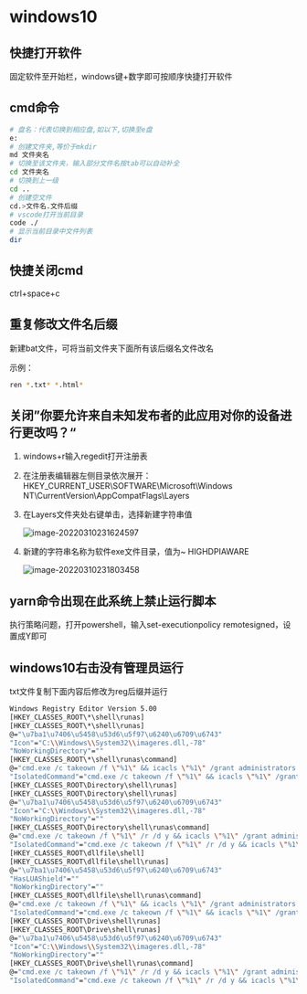# windows10

## 快捷打开软件

固定软件至开始栏，windows键+数字即可按顺序快捷打开软件

## cmd命令

```sh
# 盘名：代表切换到相应盘,如以下,切换至e盘
e:   
# 创建文件夹,等价于mkdir
md 文件夹名 
# 切换至该文件夹，输入部分文件名按tab可以自动补全
cd 文件夹名 		 
# 切换到上一级
cd .. 	
# 创建空文件
cd.>文件名.文件后缀 
# vscode打开当前目录
code ./     		 
# 显示当前目录中文件列表
dir 				 
```

## 快捷关闭cmd

ctrl+space+c

## 重复修改文件名后缀

新建bat文件，可将当前文件夹下面所有该后缀名文件改名

示例：

```sh
ren *.txt* *.html*
```

## 关闭”你要允许来自未知发布者的此应用对你的设备进行更改吗？“

1. windows+r输入regedit打开注册表

2. 在注册表编辑器左侧目录依次展开：HKEY_CURRENT_USER\SOFTWARE\Microsoft\Windows NT\CurrentVersion\AppCompatFlags\Layers

3. 在Layers文件夹处右键单击，选择新建字符串值

   ![image-20220310231624597](https://gitee.com/zqylzcwcxy/picture-bed/raw/master/img/image-20220310231624597.png)

4. 新建的字符串名称为软件exe文件目录，值为~ HIGHDPIAWARE

   ![image-20220310231803458](https://gitee.com/zqylzcwcxy/picture-bed/raw/master/img/image-20220310231803458.png)

## yarn命令出现在此系统上禁止运行脚本

执行策略问题，打开powershell，输入set-executionpolicy remotesigned，设置成Y即可

## windows10右击没有管理员运行

txt文件复制下面内容后修改为reg后缀并运行

```bash
Windows Registry Editor Version 5.00
[HKEY_CLASSES_ROOT\*\shell\runas]
[HKEY_CLASSES_ROOT\*\shell\runas]
@="\u7ba1\u7406\u5458\u53d6\u5f97\u6240\u6709\u6743"
"Icon"="C:\\Windows\\System32\\imageres.dll,-78"
"NoWorkingDirectory"=""
[HKEY_CLASSES_ROOT\*\shell\runas\command]
@="cmd.exe /c takeown /f \"%1\" && icacls \"%1\" /grant administrators:F"
"IsolatedCommand"="cmd.exe /c takeown /f \"%1\" && icacls \"%1\" /grant administrators:F"
[HKEY_CLASSES_ROOT\Directory\shell\runas]
[HKEY_CLASSES_ROOT\Directory\shell\runas]
@="\u7ba1\u7406\u5458\u53d6\u5f97\u6240\u6709\u6743"
"Icon"="C:\\Windows\\System32\\imageres.dll,-78"
"NoWorkingDirectory"=""
[HKEY_CLASSES_ROOT\Directory\shell\runas\command]
@="cmd.exe /c takeown /f \"%1\" /r /d y && icacls \"%1\" /grant administrators:F /t"
"IsolatedCommand"="cmd.exe /c takeown /f \"%1\" /r /d y && icacls \"%1\" /grant administrators:F /t"
[HKEY_CLASSES_ROOT\dllfile\shell]
[HKEY_CLASSES_ROOT\dllfile\shell\runas]
@="\u7ba1\u7406\u5458\u53d6\u5f97\u6240\u6709\u6743"
"HasLUAShield"=""
"NoWorkingDirectory"=""
[HKEY_CLASSES_ROOT\dllfile\shell\runas\command]
@="cmd.exe /c takeown /f \"%1\" && icacls \"%1\" /grant administrators:F"
"IsolatedCommand"="cmd.exe /c takeown /f \"%1\" && icacls \"%1\" /grant administrators:F"
[HKEY_CLASSES_ROOT\Drive\shell\runas]
[HKEY_CLASSES_ROOT\Drive\shell\runas]
@="\u7ba1\u7406\u5458\u53d6\u5f97\u6240\u6709\u6743"
"Icon"="C:\\Windows\\System32\\imageres.dll,-78"
"NoWorkingDirectory"=""
[HKEY_CLASSES_ROOT\Drive\shell\runas\command]
@="cmd.exe /c takeown /f \"%1\" /r /d y && icacls \"%1\" /grant administrators:F /t"
"IsolatedCommand"="cmd.exe /c takeown /f \"%1\" /r /d y && icacls \"%1\" /grant administrators:F /t"
```
